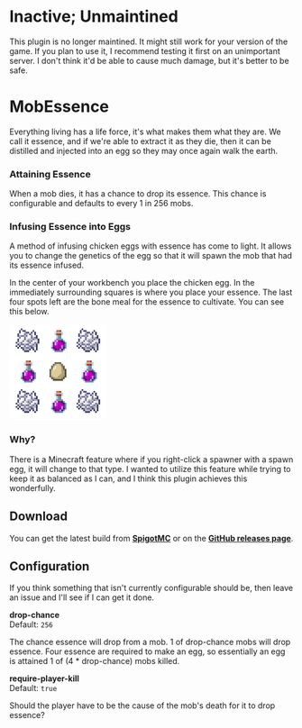 # Inactive; Unmaintined

This plugin is no longer maintined. It might still work for your version of the game. If you plan to use it, I recommend testing it first on an unimportant server. I don't think it'd be able to cause much damage, but it's better to be safe.

# MobEssence
Everything living has a life force, it's what makes them what they are. We call it essence, and if
we're able to extract it as they die, then it can be distilled and injected into an egg so they may
once again walk the earth.

### Attaining Essence
When a mob dies, it has a chance to drop its essence. This chance is configurable and defaults
to every 1 in 256 mobs.

### Infusing Essence into Eggs
A method of infusing chicken eggs with essence has come to light. It allows you to change the
genetics of the egg so that it will spawn the mob that had its essence infused.

In the center of your workbench you place the chicken egg. In the immediately surrounding squares
is where you place your essence. The last four spots left are the bone meal for the essence
to cultivate. You can see this below.

![workbench-recipe](docs/recipe.png)

### Why?
There is a Minecraft feature where if you right-click a spawner with a spawn egg, it will change to
that type. I wanted to utilize this feature while trying to keep it as balanced as I can, and I
think this plugin achieves this wonderfully.

## Download
You can get the latest build from [**SpigotMC**][spigotmc] or on the
[**GitHub releases page**][github-releases].

[curseforge]: https://www.curseforge.com/minecraft/bukkit-plugins/mobessence
[spigotmc]: https://www.spigotmc.org/resources/mobessence.86455/
[github-releases]: https://github.com/genuinebyte/mobessence/releases

## Configuration
If you think something that isn't currently configurable should be, then leave
an issue and I'll see if I can get it done.

**drop-chance**  
Default: `256`

The chance essence will drop from a mob. 1 of drop-chance mobs will drop essence. Four essence
are required to make an egg, so essentially an egg is attained 1 of (4 * drop-chance) mobs killed.

**require-player-kill**  
Default: `true`

Should the player have to be the cause of the mob's death for it to drop essence?
